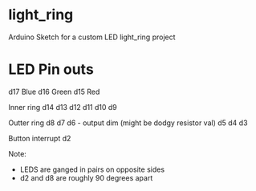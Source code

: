 light_ring
==========

Arduino Sketch for a custom LED light_ring project

LED Pin outs
============

d17 Blue
d16 Green
d15 Red


Inner ring
d14
d13
d12
d11
d10
d9


Outter ring
d8
d7
d6 - output dim (might be dodgy resistor val)
d5
d4
d3

Button interrupt
d2

Note:
* LEDS are ganged in pairs on opposite sides
* d2 and d8 are roughly 90 degrees apart

